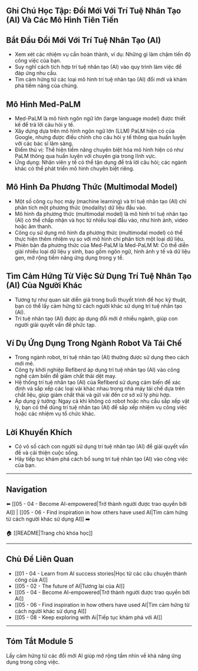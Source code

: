 ## Ghi Chú Học Tập: Đổi Mới Với Trí Tuệ Nhân Tạo (AI) Và Các Mô Hình Tiên Tiến

## Bắt Đầu Đổi Mới Với Trí Tuệ Nhân Tạo (AI)

- Xem xét các nhiệm vụ cần hoàn thành, ví dụ: Những gì làm chậm tiến độ công việc của bạn.
- Suy nghĩ cách tích hợp trí tuệ nhân tạo (AI) vào quy trình làm việc để đáp ứng nhu cầu.
- Tìm cảm hứng từ các loại mô hình trí tuệ nhân tạo (AI) đổi mới và khám phá tiềm năng của chúng.

## Mô Hình Med-PaLM

- Med-PaLM là mô hình ngôn ngữ lớn (large language model) được thiết kế để trả lời câu hỏi y tế.
- Xây dựng dựa trên mô hình ngôn ngữ lớn (LLM) PaLM hiện có của Google, nhưng được điều chỉnh cho câu hỏi y tế thông qua huấn luyện với các bác sĩ lâm sàng.
- Điểm thú vị: Thể hiện tiềm năng chuyên biệt hóa mô hình hiện có như PaLM thông qua huấn luyện với chuyên gia trong lĩnh vực.
- Ứng dụng: Nhân viên y tế có thể tận dụng để trả lời câu hỏi; các ngành khác có thể phát triển mô hình chuyên biệt riêng.

## Mô Hình Đa Phương Thức (Multimodal Model)

- Một số công cụ học máy (machine learning) và trí tuệ nhân tạo (AI) chỉ phân tích một phương thức (modality) dữ liệu đầu vào.
- Mô hình đa phương thức (multimodal model) là mô hình trí tuệ nhân tạo (AI) có thể chấp nhận và học từ nhiều loại đầu vào, như hình ảnh, video hoặc âm thanh.
- Công cụ sử dụng mô hình đa phương thức (multimodal model) có thể thực hiện thêm nhiệm vụ so với mô hình chỉ phân tích một loại dữ liệu.
- Phiên bản đa phương thức của Med-PaLM là Med-PaLM M: Có thể diễn giải nhiều loại dữ liệu y sinh, bao gồm ngôn ngữ, hình ảnh y tế và dữ liệu gen, mở rộng tiềm năng ứng dụng trong y tế.

## Tìm Cảm Hứng Từ Việc Sử Dụng Trí Tuệ Nhân Tạo (AI) Của Người Khác

- Tương tự như quan sát diễn giả trong buổi thuyết trình để học kỹ thuật, bạn có thể lấy cảm hứng từ cách người khác sử dụng trí tuệ nhân tạo (AI).
- Trí tuệ nhân tạo (AI) được áp dụng đổi mới ở nhiều ngành, giúp con người giải quyết vấn đề phức tạp.

## Ví Dụ Ứng Dụng Trong Ngành Robot Và Tái Chế

- Trong ngành robot, trí tuệ nhân tạo (AI) thường được sử dụng theo cách mới mẻ.
- Công ty khởi nghiệp Refiberd áp dụng trí tuệ nhân tạo (AI) vào công nghệ cảm biến để giảm chất thải dệt may.
- Hệ thống trí tuệ nhân tạo (AI) của Refiberd sử dụng cảm biến để xác định và sắp xếp các loại vải khác nhau trong nhà máy tái chế dựa trên chất liệu, giúp giảm chất thải và gửi vải đến cơ sở xử lý phù hợp.
- Áp dụng ý tưởng: Ngay cả khi không có robot hoặc nhu cầu sắp xếp vật lý, bạn có thể dùng trí tuệ nhân tạo (AI) để sắp xếp nhiệm vụ công việc hoặc các nhiệm vụ tổ chức khác.

## Lời Khuyến Khích

- Có vô số cách con người sử dụng trí tuệ nhân tạo (AI) để giải quyết vấn đề và cải thiện cuộc sống.
- Hãy tiếp tục khám phá cách bổ sung trí tuệ nhân tạo (AI) vào công việc của bạn.

---

## Navigation

⬅️ [[05 - 04 - Become AI-empowered|Trở thành người được trao quyền bởi AI]] | [[05 - 06 - Find inspiration in how others have used AI|Tìm cảm hứng từ cách người khác sử dụng AI]] ➡️

🏠 [[README|Trang chủ khóa học]]

---

## Chủ Đề Liên Quan

- [[01 - 04 - Learn from AI success stories|Học từ các câu chuyện thành công của AI]]
- [[05 - 02 - The future of AI|Tương lai của AI]]
- [[05 - 04 - Become AI-empowered|Trở thành người được trao quyền bởi AI]]
- [[05 - 06 - Find inspiration in how others have used AI|Tìm cảm hứng từ cách người khác sử dụng AI]]
- [[05 - 08 - Keep exploring with Ai|Tiếp tục khám phá với AI]]

---

## Tóm Tắt Module 5

Lấy cảm hứng từ các đổi mới AI giúp mở rộng tầm nhìn về khả năng ứng dụng trong công việc.
